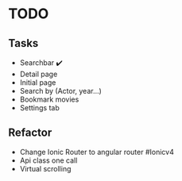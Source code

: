 # TODO
## Tasks
* Searchbar :heavy_check_mark:
* Detail page
* Initial page
* Search by (Actor, year...)
* Bookmark movies
* Settings tab

## Refactor
* Change Ionic Router to angular router #Ionicv4 
* Api class one call
* Virtual scrolling
